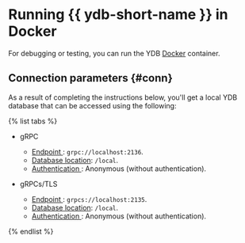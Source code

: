 # Running {{ ydb-short-name }} in Docker

For debugging or testing, you can run the YDB [Docker](https://docs.docker.com/get-docker/) container.

## Connection parameters {#conn}

As a result of completing the instructions below, you'll get a local YDB database that can be accessed using the following:

{% list tabs %}

- gRPC
  * [Endpoint ](../../../../concepts/connect.md#endpoint): `grpc://localhost:2136`.
  * [Database location](../../../../concepts/connect.md#database): `/local`.
  * [Authentication ](../../../../concepts/connect.md#auth-modes): Anonymous (without authentication).

- gRPCs/TLS
  * [Endpoint ](../../../../concepts/connect.md#endpoint): `grpcs://localhost:2135`.
  * [Database location](../../../../concepts/connect.md#database): `/local`.
  * [Authentication ](../../../../concepts/connect.md#auth-modes): Anonymous (without authentication).

{% endlist %}

